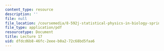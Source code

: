 ```yaml
---
content_type: resource
description: ''
file: null
file_location: /coursemedia/8-592j-statistical-physics-in-biology-spring-2011/dfdcd6b846fc2eeeb0a272c68bd5faa6_MIT8_592JS11_lec17.pdf
file_type: application/pdf
resourcetype: Document
title: Lecture 17
uid: dfdcd6b8-46fc-2eee-b0a2-72c68bd5faa6
---
```

